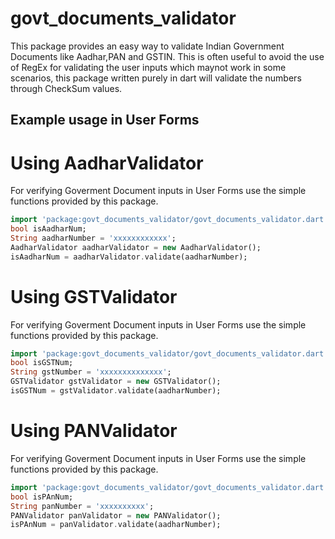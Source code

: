 # govt_documents_validator

This package provides an easy way to validate Indian Government Documents like Aadhar,PAN and GSTIN. This is often useful to avoid the use of RegEx for validating the user inputs which maynot work in some scenarios, this package written purely in dart will validate the numbers through CheckSum values.

## Example usage in User Forms


# Using AadharValidator
For verifying Goverment Document inputs in User Forms use the simple functions provided by this package.
```dart
import 'package:govt_documents_validator/govt_documents_validator.dart';
bool isAadharNum;
String aadharNumber = 'xxxxxxxxxxxx';
AadharValidator aadharValidator = new AadharValidator();
isAadharNum = aadharValidator.validate(aadharNumber);
```

# Using GSTValidator
For verifying Goverment Document inputs in User Forms use the simple functions provided by this package.
```dart
import 'package:govt_documents_validator/govt_documents_validator.dart';
bool isGSTNum;
String gstNumber = 'xxxxxxxxxxxxxx';
GSTValidator gstValidator = new GSTValidator();
isGSTNum = gstValidator.validate(aadharNumber);
```
# Using PANValidator
For verifying Goverment Document inputs in User Forms use the simple functions provided by this package.
```dart
import 'package:govt_documents_validator/govt_documents_validator.dart';
bool isPAnNum;
String panNumber = 'xxxxxxxxxx';
PANValidator panValidator = new PANValidator();
isPAnNum = panValidator.validate(aadharNumber);
```
